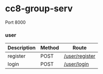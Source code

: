 # cc8-group-serv

Port 8000

### user
| Description | Method | Route |
|---|---|---|
| register | POST | [/user/register]() |
| login | POST | [/user/login]() |

